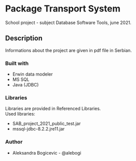 # Package Transport System

School project - subject Database Software Tools, june 2021.

## Description

Informations about the project are given in pdf file in Serbian.

### Built with
- Erwin data modeler
- MS SQL
- Java (JDBC)

### Libraries
Libraries are provided in Referenced Libraries. \
Used libraries:
- SAB_project_2021_public_test.jar
- mssql-jdbc-8.2.2.jre11.jar

### Author
- Aleksandra Bogicevic - @alebogi